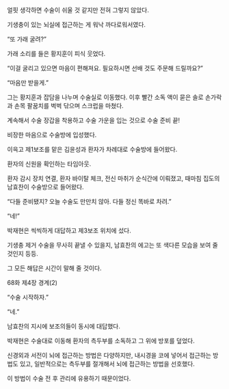 얼핏 생각하면 수술이 쉬울 것 같지만 전혀 그렇지 않았다.

기생충이 있는 뇌실에 접근하는 게 워낙 까다로워서였다.

“또 가래 굴려?”

가래 소리를 들은 황지훈이 피식 웃었다.

“이걸 굴리고 있으면 마음이 편해져요. 필요하시면 선배 것도 주문해 드릴까요?”

“마음만 받을게.”

그는 황지훈과 잡담을 나누며 수술실로 이동했다. 이후 빨간 소독 액이 묻은 솔로 손가락과 손목 팔꿈치를 벅벅 닦으며 스크럽을 마쳤다.

계속해서 수술 장갑을 착용하고 수술 가운을 입는 것으로 수술 준비 끝!

비장한 마음으로 수술방에 입성했다.

이윽고 제1보조를 맡은 김윤성과 환자가 차례대로 수술방에 들어왔다.

환자의 신원을 확인하는 타임아웃.

환자 감시 장치 연결, 환자 바이탈 체크, 전신 마취가 순식간에 이뤄졌고, 때마침 집도의 남효찬이 수술방으로 들어왔다.

“다들 준비됐지? 오늘 수술도 만만치 않아. 다들 정신 똑바로 차려.”

“네!”

박재현은 씩씩하게 대답하고 제3보조 위치에 섰다.

기생충 제거 수술을 무사히 끝낼 수 있을지, 남효찬의 에고는 또 색다른 모습을 보여 줄 것인지 등등.

그 모든 해답은 시간이 말해 줄 것이다.

68화 제4장 경계(2)

“수술 시작하자.”

“네.”

남효찬의 지시에 보조의들이 동시에 대답했다.

박재현은 수술대로 이동해 환자의 측두부를 소독하고 그 위에 방포를 덮었다.

신경외과 서전이 뇌에 접근하는 방법은 다양하지만, 내시경을 코에 넣어서 접근하는 방법도 있고, 일반적으로는 측두부를 절개해서 뇌에 접근하는 방법을 선호했다.

이 방법이 수술 전 후 관리에 유용하기 때문이었다.